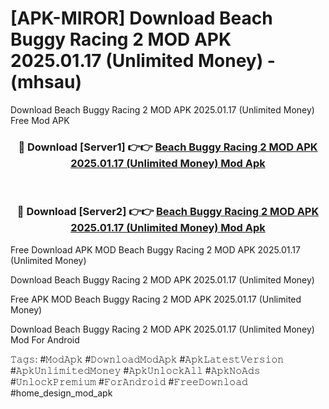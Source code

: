 # [APK-MIROR] Download Beach Buggy Racing 2 MOD APK 2025.01.17 (Unlimited Money) - (mhsau)
Download Beach Buggy Racing 2 MOD APK 2025.01.17 (Unlimited Money) Free Mod APK

<div align="center">
<h3>🔴 Download [Server1] 👉👉 <a href="https://apk-comot.site?title=Beach_Buggy_Racing_2_MOD_APK_2025.01.17_(Unlimited_Money)">Beach Buggy Racing 2 MOD APK 2025.01.17 (Unlimited Money) Mod Apk</a></h3><br>

<h3>🔴 Download [Server2] 👉👉 <a href="https://apk-comot.site?title=Beach_Buggy_Racing_2_MOD_APK_2025.01.17_(Unlimited_Money)">Beach Buggy Racing 2 MOD APK 2025.01.17 (Unlimited Money) Mod Apk</a></h3>
</div>


Free Download APK MOD Beach Buggy Racing 2 MOD APK 2025.01.17 (Unlimited Money)

Download Beach Buggy Racing 2 MOD APK 2025.01.17 (Unlimited Money) 

Free APK MOD Beach Buggy Racing 2 MOD APK 2025.01.17 (Unlimited Money) 

Download Beach Buggy Racing 2 MOD APK 2025.01.17 (Unlimited Money) Mod For Android

𝚃𝚊𝚐𝚜: #𝙼𝚘𝚍𝙰𝚙𝚔 #𝙳𝚘𝚠𝚗𝚕𝚘𝚊𝚍𝙼𝚘𝚍𝙰𝚙𝚔 #𝙰𝚙𝚔𝙻𝚊𝚝𝚎𝚜𝚝𝚅𝚎𝚛𝚜𝚒𝚘𝚗 #𝙰𝚙𝚔𝚄𝚗𝚕𝚒𝚖𝚒𝚝𝚎𝚍𝙼𝚘𝚗𝚎𝚢 #𝙰𝚙𝚔𝚄𝚗𝚕𝚘𝚌𝚔𝙰𝚕𝚕 #𝙰𝚙𝚔𝙽𝚘𝙰𝚍𝚜 #𝚄𝚗𝚕𝚘𝚌𝚔𝙿𝚛𝚎𝚖𝚒𝚞𝚖 #𝙵𝚘𝚛𝙰𝚗𝚍𝚛𝚘𝚒𝚍 #𝙵𝚛𝚎𝚎𝙳𝚘𝚠𝚗𝚕𝚘𝚊𝚍 #home_design_mod_apk